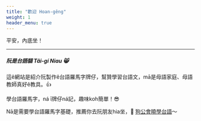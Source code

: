```yaml
---
title: "歡迎 Hoan-gêng"
weight: 1
header_menu: true
---
```


平安，內底坐！

---

##### 阮是台語貓 Tâi-gí Niau 😸

這ê網站是紹介阮製作ê台語羅馬字牌仔，幫贊學習台語文，mā是母語家庭、母語教師真好ê教具。👍

學台語羅馬字，ná ī牌仔ná記，趣味koh簡單！😎

Nā是需要學台語羅馬字基礎，推薦你去阮朋友hia坐，🐶 [狗公會曉學台語](https://oh.taigi.info)～
